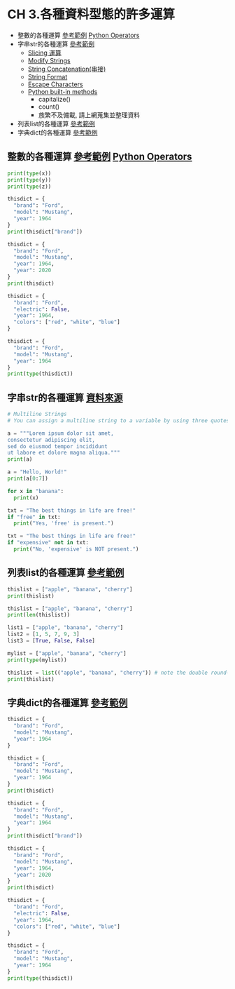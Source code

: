 # CH 3.各種資料型態的許多運算
  - 整數的各種運算 [參考範例](https://www.w3schools.com/python/python_numbers.asp)  [Python Operators](https://www.w3schools.com/python/python_operators.asp)
  - 字串str的各種運算 [參考範例](https://www.w3schools.com/python/python_strings.asp)
    - [Slicing 運算](https://www.w3schools.com/python/python_strings_slicing.asp)
    - [Modify Strings](https://www.w3schools.com/python/python_strings_modify.asp)
    - [String Concatenation(串接)](https://www.w3schools.com/python/python_strings_concatenate.asp)
    - [String Format](https://www.w3schools.com/python/python_strings_format.asp)
    - [Escape Characters](https://www.w3schools.com/python/python_strings_escape.asp)
    - [Python built-in methods](https://www.w3schools.com/python/python_strings_methods.asp)
      - capitalize()
      - count()
      - 族繁不及備載, 請上網蒐集並整理資料
  - 列表list的各種運算  [參考範例](https://www.w3schools.com/python/python_lists.asp)
  - 字典dict的各種運算 [參考範例](https://www.w3schools.com/python/python_dictionaries.asp)

## 整數的各種運算 [參考範例](https://www.w3schools.com/python/python_numbers.asp)  [Python Operators](https://www.w3schools.com/python/python_operators.asp)

```python
print(type(x))
print(type(y))
print(type(z))
```

```python
thisdict = {
  "brand": "Ford",
  "model": "Mustang",
  "year": 1964
}
print(thisdict["brand"])
```

```python
thisdict = {
  "brand": "Ford",
  "model": "Mustang",
  "year": 1964,
  "year": 2020
}
print(thisdict)
```

```python
thisdict = {
  "brand": "Ford",
  "electric": False,
  "year": 1964,
  "colors": ["red", "white", "blue"]
}
```
```python
thisdict = {
  "brand": "Ford",
  "model": "Mustang",
  "year": 1964
}
print(type(thisdict))
```

## 字串str的各種運算 [資料來源](https://www.w3schools.com/python/python_strings.asp)
```python
# Multiline Strings
# You can assign a multiline string to a variable by using three quotes:

a = """Lorem ipsum dolor sit amet,
consectetur adipiscing elit,
sed do eiusmod tempor incididunt
ut labore et dolore magna aliqua."""
print(a)
```

```python
a = "Hello, World!"
print(a[0:7])
```

```python
for x in "banana":
  print(x)
```

```python
txt = "The best things in life are free!"
if "free" in txt:
  print("Yes, 'free' is present.")
```

```python
txt = "The best things in life are free!"
if "expensive" not in txt:
  print("No, 'expensive' is NOT present.")
```

## 列表list的各種運算  [參考範例](https://www.w3schools.com/python/python_lists.asp)

```python
thislist = ["apple", "banana", "cherry"]
print(thislist)
```

```python
thislist = ["apple", "banana", "cherry"]
print(len(thislist))
```

```python
list1 = ["apple", "banana", "cherry"]
list2 = [1, 5, 7, 9, 3]
list3 = [True, False, False]
```

```python
mylist = ["apple", "banana", "cherry"]
print(type(mylist))
```

```python
thislist = list(("apple", "banana", "cherry")) # note the double round-brackets
print(thislist)
```
## 字典dict的各種運算 [參考範例](https://www.w3schools.com/python/python_dictionaries.asp)

```python
thisdict = {
  "brand": "Ford",
  "model": "Mustang",
  "year": 1964
}
```

```python
thisdict = {
  "brand": "Ford",
  "model": "Mustang",
  "year": 1964
}
print(thisdict)
```

```python
thisdict = {
  "brand": "Ford",
  "model": "Mustang",
  "year": 1964
}
print(thisdict["brand"])
```

```python
thisdict = {
  "brand": "Ford",
  "model": "Mustang",
  "year": 1964,
  "year": 2020
}
print(thisdict)
```

```python
thisdict = {
  "brand": "Ford",
  "electric": False,
  "year": 1964,
  "colors": ["red", "white", "blue"]
}
```

```python
thisdict = {
  "brand": "Ford",
  "model": "Mustang",
  "year": 1964
}
print(type(thisdict))

```











